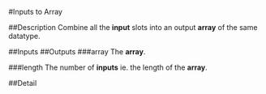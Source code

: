 #Inputs to Array

##Description
Combine all the **input** slots into an output **array** of the same datatype.

##Inputs
##Outputs
###array
The **array**.

###length
The number of **inputs** ie. the length of the **array**.

##Detail

